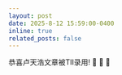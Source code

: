 ```yaml
---
layout: post
date: 2025-8-12 15:59:00-0400
inline: true
related_posts: false
---
```


恭喜卢天浩文章被TII录用! :tada: :tada: :tada:
